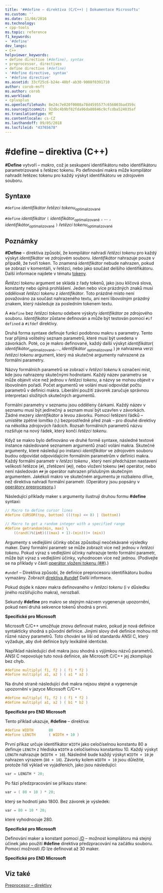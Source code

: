 ```yaml
---
title: '##define – direktiva (C/C++) | Dokumentace Microsoftu'
ms.custom: ''
ms.date: 11/04/2016
ms.technology:
- cpp-tools
ms.topic: reference
f1_keywords:
- '#define'
dev_langs:
- C++
helpviewer_keywords:
- define directive (#define), syntax
- preprocessor, directives
- define directive (#define)
- '#define directive, syntax'
- '#define directive'
ms.assetid: 33cf25c6-b24e-40bf-ab30-9008f0391710
author: corob-msft
ms.author: corob
ms.workload:
- cplusplus
ms.openlocfilehash: 8e24c7e020f0008a78d4595577c656003bad359c
ms.sourcegitcommit: 92dbc4b9bf82fda96da80846c9cfcdba524035af
ms.translationtype: MT
ms.contentlocale: cs-CZ
ms.lasthandoff: 09/05/2018
ms.locfileid: "43765678"
---
```

# <a name="define-directive-cc"></a>#define – direktiva (C++)

**#Define** vytvoří *– makro*, což je seskupení identifikátoru nebo identifikátoru parametrizované s řetězec tokenu. Po definování makra může kompilátor nahradit řetězec tokenu pro každý výskyt identifikátoru ve zdrojovém souboru.

## <a name="syntax"></a>Syntaxe

`#define` *identifikátor* *řetězci tokenu*<sub>optimalizované</sub>

`#define` *identifikátor* `(` *identifikátor*<sub>optimalizované</sub> `,` *...*  `,` *identifikátor*<sub>optimalizované</sub> `)` *řetězci tokenu*<sub>optimalizované</sub>

## <a name="remarks"></a>Poznámky

**#Define** – direktiva způsobí, že kompilátor nahradí *řetězci tokenu* pro každý výskyt *identifikátor* ve zdrojovém souboru. *Identifikátor* nahrazuje pouze v případě, že tvoří token. To znamená *identifikátor* nebude nahrazen, pokud se zobrazí v komentáři, v řetězci, nebo jako součást delšího identifikátoru. Další informace najdete v tématu [tokeny](../cpp/tokens-cpp.md).

*Řetězci tokenu* argument se skládá z řady tokenů, jako jsou klíčová slova, konstanty nebo úplná prohlášení. Jeden nebo více prázdných znaků musí oddělovat *řetězci tokenu* z *identifikátor*. Toto prázdné místo není považováno za součást nahrazeného textu, ani není libovolným prázdný znakem, který následuje za posledním tokenem textu.

A `#define` bez *řetězci tokenu* odebere výskyty *identifikátor* ze zdrojového souboru. *Identifikátor* zůstane definován a může být testován pomocí `#if defined` a `#ifdef` direktivy.

Druhá forma syntaxe definuje funkci podobnou makru s parametry. Tento tvar přijímá volitelný seznam parametrů, které musí být uvedena v závorkách. Poté, co je makro definované, každý další výskyt *identifikátor*( *identifikátor*<sub>optimalizované</sub>,..., *identifikátor* <sub>optimalizované</sub> ) je nahrazena verzi *řetězci tokenu* argument, který má skutečné argumenty nahrazené za formální parametry.

Názvy formálních parametrů se zobrazí v *řetězci tokenu* k označení míst, kde jsou nahrazeny skutečnými hodnotami. Každý název parametru se může objevit více než jednou v *řetězci tokenu*, a názvy se mohou objevit v libovolném pořadí. Počet argumentů ve volání musí odpovídat počtu parametrů v definici makra. Liberální použití závorek zaručuje správnou interpretaci složitých skutečných argumentů.

Formální parametry v seznamu jsou odděleny čárkami. Každý název v seznamu musí být jedinečný a seznam musí být uzavřen v závorkách. Žádné mezery *identifikátor* a levou závorku. Pomocí řetězení řádků – umístěte zpětné lomítko (`\`) bezprostředně před znak – pro dlouhé direktivy na několika zdrojových řádcích. Rozsah formálních parametrů názvu rozšiřuje na nový řádek, který končí *řetězci tokenu*.

Když se makro bylo definováno ve druhé formě syntaxe, následné textové instance následované seznamem argumentů značí volání makra. Skutečné argumenty, které následují po instanci *identifikátor* ve zdrojovém souboru budou odpovídat odpovídajícím formálním parametrům v definici makra. Každý formální parametr v *řetězci tokenu* , který není předcházen nastavení velikosti řetězce (`#`), zřetězení (`#@`), nebo vložení tokenu (`##`) operátor, nebo není následován `##` je operátor nahrazen příslušným skutečným argumentem. Jakékoli makro ve skutečném argumentu je rozbaleno dříve, než direktiva nahradí formální parametr. (Operátory jsou popsány v [operátory preprocesoru](../preprocessor/preprocessor-operators.md).)

Následující příklady maker s argumenty ilustrují druhou formu **#define** syntaxi:

```C
// Macro to define cursor lines
#define CURSOR(top, bottom) (((top) << 8) | (bottom))

// Macro to get a random integer with a specified range
#define getrandom(min, max) \
    ((rand()%(int)(((max) + 1)-(min)))+ (min))
```

Argumenty s vedlejšími účinky občas způsobují neočekávané výsledky maker. Daný formální parametr se může zobrazit více než jednou v *řetězci tokenu*. Pokud výraz s vedlejšími účinky nahrazuje tento formální parametr, může být výraz s vedlejšími účinky, vyhodnocen více než jednou. (Podívejte se na příklady v části [operátor vložení tokenu (##)](../preprocessor/token-pasting-operator-hash-hash.md).)

`#undef` – Direktiva způsobí, že definice preprocesoru identifikátoru budou vymazány. Zobrazit [direktiva #undef](../preprocessor/hash-undef-directive-c-cpp.md) Další informace.

Pokud dojde k název makra definovaného v *řetězci tokenu* (i v důsledku jiného rozšiřujícího makra), nerozbalí.

Sekundy **#define** pro makro se stejným názvem vygeneruje upozornění, pokud není druhá sekvence tokenů shodná s první.

**Specifické pro Microsoft**

Microsoft C/C++ umožňuje znovu definovat makro, pokud je nová definice syntakticky shodná s původní definice. Jinými slovy dvě definice mohou mít různé názvy parametrů. Toto chování se liší od standardu ANSI C, který vyžaduje, aby dvě definice byly lexikálně identické.

Například následující dvě makra jsou shodná s výjimkou názvů parametrů. ANSI C nepovoluje tuto nová definice, ale Microsoft C/C++ jej zkompiluje bez chyb.

```C
#define multiply( f1, f2 ) ( f1 * f2 )
#define multiply( a1, a2 ) ( a1 * a2 )
```

Na druhé straně následující dvě makra nejsou stejné a vygeneruje upozornění v jazyce Microsoft C/C++.

```C
#define multiply( f1, f2 ) ( f1 * f2 )
#define multiply( a1, a2 ) ( b1 * b2 )
```

**Specifické pro END Microsoft**

Tento příklad ukazuje, **#define** – direktiva:

```C
#define WIDTH       80
#define LENGTH      ( WIDTH + 10 )
```

První příkaz určuje identifikátor `WIDTH` jako celočíselnou konstantu 80 a definuje `LENGTH` z hlediska `WIDTH` a celočíselnou konstantou 10. Každý výskyt `LENGTH` nahrazuje (`WIDTH + 10`). Následně bude každý výskyt `WIDTH + 10` je nahrazen výrazem (`80 + 10`). Závorky kolem `WIDTH + 10` jsou důležité, protože řídí výklad ve vyjádřeních, jako jsou následující:

```C
var = LENGTH * 20;
```

Po fázi předzpracování se příkazu stane:

```C
var = ( 80 + 10 ) * 20;
```

který se hodnotí jako 1800. Bez závorek je výsledek:

```C
var = 80 + 10 * 20;
```

které vyhodnocuje 280.

**Specifické pro Microsoft**

Definování maker a konstant pomocí [/D](../build/reference/d-preprocessor-definitions.md) – možnost kompilátoru má stejný účinek jako použití **#define** direktiva předzpracování na začátku souboru. Pomocí možnosti /D lze definovat až 30 maker.

**Specifické pro END Microsoft**

## <a name="see-also"></a>Viz také

[Preprocesor – direktivy](../preprocessor/preprocessor-directives.md)
